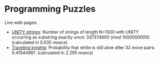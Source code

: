 # Programming Puzzles

Live web pages:

- [UNITY strings](http://clb.confined.space/tgifelse/unity_strings.html?1000): Number of strings of length N=1000 with UNITY occurring as substring exactly once: 337374800 (mod 1000000000) (calculated in 0.035 msecs)
- [Traveling knights](http://clb.confined.space/tgifelse/traveling_knights.html): Probability that white is still alive after 32 move pairs: 0.41544981. (calculated in 2.295 msecs)
